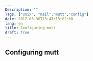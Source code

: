 ```yaml
---
Description: ""
Tags: ["unix", "mail","mutt","config"]
date: 2017-03-30T13:43:13+02:00
lang: en
title: Configuring mutt
draft: True
---
```


## Configuring mutt
